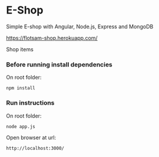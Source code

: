 # E-Shop

Simple E-shop with Angular, Node.js, Express and MongoDB

https://flotsam-shop.herokuapp.com/

Shop items


### Before running install dependencies
On root folder:
```
npm install
```
### Run instructions
On root folder:
```
node app.js
```
Open browser at url:
```
http://localhost:3000/
```
